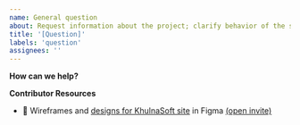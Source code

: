 ```yaml
---
name: General question
about: Request information about the project; clarify behavior of the software
title: '[Question]'
labels: 'question'
assignees: ''
---
```


**How can we help?**
<!-- A brief description of what question(s) you have and how we can help clarify. -->

**Contributor Resources**
- 🎨 Wireframes and [designs for KhulnaSoft site](https://www.figma.com/file/5ZwEkSJwUPitURD59YHMEN/KhulnaSoft-Designs) in Figma [(open invite)](https://www.figma.com/team_invite/redeem/qJy1c95qirjgWQODApilR9)